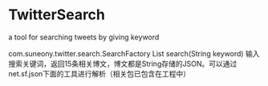 # TwitterSearch
a tool for searching tweets by giving keyword

com.suneony.twitter.search.SearchFactory
  List<List> search(String keyword)
  输入搜索关键词，返回15条相关博文，博文都是String存储的JSON。可以通过net.sf.json下面的工具进行解析（相关包已包含在工程中）
